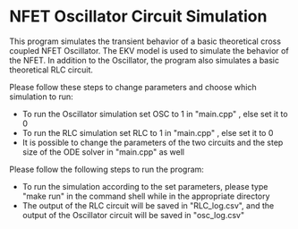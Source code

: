 # NFET Oscillator Circuit Simulation

This program simulates the transient behavior of a basic theoretical cross coupled NFET Oscillator.
The EKV model is used to simulate the behavior of the NFET. In addition to the Oscillator, the program
also simulates a basic theoretical RLC circuit.

Please follow these steps to change parameters and choose which simulation to run:
- To run the Oscillator simulation set OSC to 1 in "main.cpp" , else set it to 0
- To run the RLC simulation set RLC to 1 in "main.cpp" , else set it to 0
- It is possible to change the parameters of the two circuits and the step size of the ODE solver
  in "main.cpp" as well

Please follow the following steps to run the program:
- To run the simulation according to the set parameters, please type "make run" in the command shell while
  in the appropriate directory
- The output of the RLC circuit will be saved in "RLC_log.csv", and the output
  of the Oscillator circuit will be saved in "osc_log.csv"
